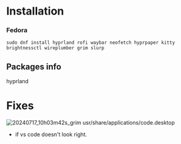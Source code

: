 # Installation 
### Fedora
```
sudo dnf install hyprland rofi waybar neofetch hyprpaper kitty brightnessctl wireplumber grim slurp
```

## Packages info
hyprland
 
# Fixes

![20240717_10h03m42s_grim](https://github.com/user-attachments/assets/d264225d-3db6-4859-9742-22d1715e420e)
usr/share/applications/code.desktop
- if vs code doesn't look right.
